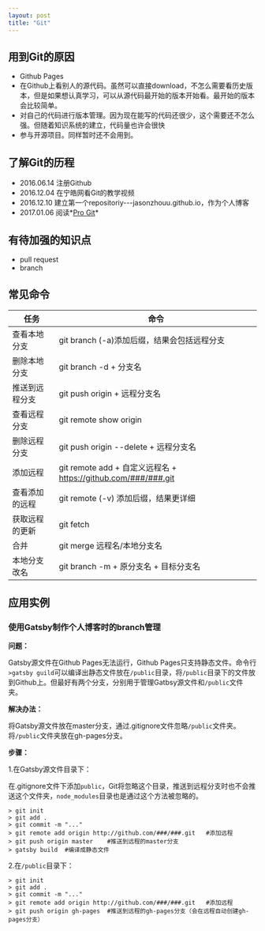 ```yaml
---
layout: post
title: "Git"
---
```


## 用到Git的原因

- Github Pages
- 在Github上看别人的源代码。虽然可以直接download，不怎么需要看历史版本，但是如果想认真学习，可以从源代码最开始的版本开始看。最开始的版本会比较简单。
- 对自己的代码进行版本管理。因为现在能写的代码还很少，这个需要还不怎么强。但随着知识系统的建立，代码量也许会很快
- 参与开源项目。同样暂时还不会用到。

## 了解Git的历程

- 2016.06.14 注册Github
- 2016.12.04 在宁皓网看Git的教学视频
- 2016.12.10 建立第一个repositoriy---jasonzhouu.github.io，作为个人博客
- 2017.01.06 阅读*[Pro Git](https://git-scm.com/book/zh/v2)*

## 有待加强的知识点

- pull request
- branch

## 常见命令

| 任务      | 命令                                       |
| ------- | ---------------------------------------- |
| 查看本地分支  | git branch (-a)添加后缀，结果会包括远程分支            |
| 删除本地分支  | git branch -d + 分支名                      |
| 推送到远程分支 | git push origin + 远程分支名                  |
| 查看远程分支  | git remote show origin                   |
| 删除远程分支  | git push origin  --delete + 远程分支名        |
| 添加远程    | git remote add + 自定义远程名 + https://github.com/###/###.git |
| 查看添加的远程 | git remote (-v) 添加后缀，结果更详细               |
| 获取远程的更新 | git fetch                                |
| 合并      | git merge 远程名/本地分支名                      |
| 本地分支改名  | git branch -m + 原分支名 + 目标分支名             |

## 应用实例

### 使用Gatsby制作个人博客时的branch管理

**问题：**

Gatsby源文件在Github Pages无法运行，Github Pages只支持静态文件。命令行`>gatsby guild`可以编译出静态文件放在`/public`目录，将`/public`目录下的文件放到Github上。但最好有两个分支，分别用于管理Gatbsy源文件和`/public`文件夹。

**解决办法：**

将Gatsby源文件放在master分支，通过.gitignore文件忽略`/public`文件夹。将`/public`文件夹放在gh-pages分支。

**步骤：**

1.在Gatsby源文件目录下：

在.gitignore文件下添加`public`，Git将忽略这个目录，推送到远程分支时也不会推送这个文件夹，`node_modules`目录也是通过这个方法被忽略的。

```CLI
> git init
> git add .
> git commit -m "..."
> git remote add origin http://github.com/###/###.git	#添加远程
> git push origin master	#推送到远程的master分支
> gatsby build	#编译成静态文件
```

2.在`/public`目录下：

```CLI
> git init
> git add .
> git commit -m "..."
> git remote add origin http://github.com/###/###.git	#添加远程
> git push origin gh-pages	#推送到远程的gh-pages分支（会在远程自动创建gh-pages分支）
```
